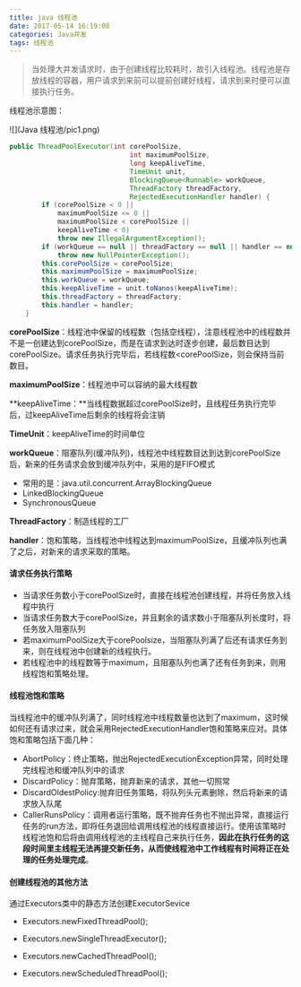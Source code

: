 ```yaml
---
title: java 线程池
date: 2017-05-14 16:19:08
categories: Java并发
tags: 线程池
---
```


>当处理大并发请求时，由于创建线程比较耗时，故引入线程池。线程池是存放线程的容器，用户请求到来前可以提前创建好线程，请求到来时便可以直接执行任务。

线程池示意图：

![](Java 线程池/pic1.png)



```Java
public ThreadPoolExecutor(int corePoolSize,
                              int maximumPoolSize,
                              long keepAliveTime,
                              TimeUnit unit,
                              BlockingQueue<Runnable> workQueue,
                              ThreadFactory threadFactory,
                              RejectedExecutionHandler handler) {
        if (corePoolSize < 0 ||
            maximumPoolSize <= 0 ||
            maximumPoolSize < corePoolSize ||
            keepAliveTime < 0)
            throw new IllegalArgumentException();
        if (workQueue == null || threadFactory == null || handler == null)
            throw new NullPointerException();
        this.corePoolSize = corePoolSize;
        this.maximumPoolSize = maximumPoolSize;
        this.workQueue = workQueue;
        this.keepAliveTime = unit.toNanos(keepAliveTime);
        this.threadFactory = threadFactory;
        this.handler = handler;
    }
```

**corePoolSize**：线程池中保留的线程数（包括空线程），注意线程池中的线程数并不是一创建达到corePoolSize，而是在请求到达时逐步创建，最后数目达到corePoolSize。请求任务执行完毕后，若线程数<corePoolSize，则会保持当前数目。

**maximumPoolSize**：线程池中可以容纳的最大线程数

**keepAliveTime：**当线程数据超过corePoolSize时，且线程任务执行完毕后，过keepAliveTime后剩余的线程将会注销

**TimeUnit**：keepAliveTime的时间单位

**workQueue**：阻塞队列(缓冲队列)，线程池中线程数目达到达到corePoolSize后，新来的任务请求会放到缓冲队列中，采用的是FIFO模式

* 常用的是：java.util.concurrent.ArrayBlockingQueue
* LinkedBlockingQueue
* SynchronousQueue

**ThreadFactory**：制造线程的工厂

**handler**：饱和策略，当线程池中线程达到maximumPoolSize，且缓冲队列也满了之后，对新来的请求采取的策略。



#### 请求任务执行策略

* 当请求任务数小于corePoolSize时，直接在线程池创建线程，并将任务放入线程中执行
* 当请求任务数大于corePoolSize，并且剩余的请求数小于阻塞队列长度时，将任务放入阻塞队列
* 若maximumPoolSize大于corePoolsize，当阻塞队列满了后还有请求任务到来，则在线程池中创建新的线程执行。
* 若线程池中的线程数等于maximum，且阻塞队列也满了还有任务到来，则用线程饱和策略处理。

#### 线程池饱和策略

当线程池中的缓冲队列满了，同时线程池中线程数量也达到了maximum，这时候如何还有请求过来，就会采用RejectedExecutionHandler饱和策略来应对。具体饱和策略包括下面几种：

* AbortPolicy：终止策略，抛出RejectedExecutionException异常，同时处理完线程池和缓冲队列中的请求
* DiscardPolicy：抛弃策略，抛弃新来的请求，其他一切照常
* DiscardOldestPolicy:抛弃旧任务策略，将队列头元素删除，然后将新来的请求放入队尾
* CallerRunsPolicy：调用者运行策略，既不抛弃任务也不抛出异常，直接运行任务的run方法，即将任务退回给调用线程池的线程直接运行。使用该策略时线程池饱和后将由调用线程池的主线程自己来执行任务，**因此在执行任务的这段时间里主线程无法再提交新任务，从而使线程池中工作线程有时间将正在处理的任务处理完成**。


#### 创建线程池的其他方法

通过Executors类中的静态方法创建ExecutorSevice

* Executors.newFixedThreadPool();

* Executors.newSingleThreadExecutor();

* Executors.newCachedThreadPool();

* Executors.newScheduledThreadPool();